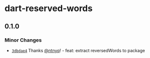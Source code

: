 # dart-reserved-words

## 0.1.0

### Minor Changes

- [`3dbdae4`](https://github.com/ntnyq/dart-packages/commit/3dbdae47b2bbf62ac8d9c0e9fa096e79b9687cb5) Thanks [@ntnyq](https://github.com/ntnyq)! - feat: extract reversedWords to package
